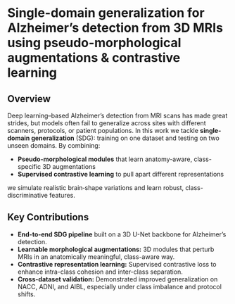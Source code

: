 # Single-domain generalization for Alzheimer’s detection from 3D MRIs using pseudo-morphological augmentations & contrastive learning

## Overview  
Deep learning–based Alzheimer’s detection from MRI scans has made great strides, but models often fail to generalize across sites with different scanners, protocols, or patient populations. In this work we tackle **single-domain generalization** (SDG): training on one dataset and testing on two unseen domains. By combining:

- **Pseudo-morphological modules** that learn anatomy-aware, class-specific 3D augmentations  
- **Supervised contrastive learning** to pull apart different representations 

we simulate realistic brain‐shape variations and learn robust, class-discriminative features.

## Key Contributions  
- **End-to-end SDG pipeline** built on a 3D U-Net backbone for Alzheimer’s detection.  
- **Learnable morphological augmentations:** 3D modules that perturb MRIs in an anatomically meaningful, class-aware way.  
- **Contrastive representation learning:** Supervised contrastive loss to enhance intra-class cohesion and inter-class separation.  
- **Cross-dataset validation:** Demonstrated improved generalization on NACC, ADNI, and AIBL, especially under class imbalance and protocol shifts.
